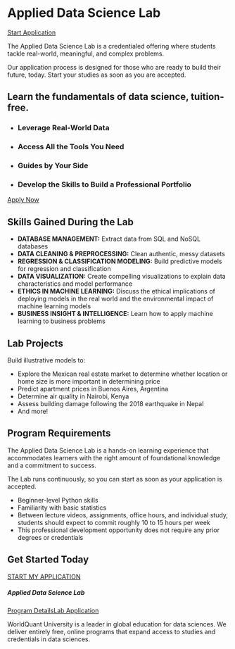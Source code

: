 # Applied Data Science Lab

[Start Application](https://learn.wqu.edu/signup)

The Applied Data Science Lab is a credentialed offering where students tackle real-world, meaningful, and complex problems.

Our application process is designed for those who are ready to build their future, today. Start your studies as soon as you are accepted.

## Learn the fundamentals of data science, tuition-free.

* ### Leverage Real-World Data
* ### Access All the Tools You Need
* ### Guides by Your Side
* ### Develop the Skills to Build a Professional Portfolio


[Apply Now](https://learn.wqu.edu/signup)

## Skills Gained During the Lab

* **DATABASE MANAGEMENT:** Extract data from SQL and NoSQL databases
* **DATA CLEANING & PREPROCESSING:** Clean authentic, messy datasets
* **REGRESSION & CLASSIFICATION MODELING:** Build predictive models for regression and classification
* **DATA VISUALIZATION:** Create compelling visualizations to explain data characteristics and model performance
* **ETHICS IN MACHINE LEARNING:** Discuss the ethical implications of deploying models in the real world and the environmental impact of machine learning models
* **BUSINESS INSIGHT & INTELLIGENCE:** Learn how to apply machine learning to business problems

## Lab Projects

Build illustrative models to:

- Explore the Mexican real estate market to determine whether location or home size is more important in determining price
- Predict apartment prices in Buenos Aires, Argentina
- Determine air quality in Nairobi, Kenya
- Assess building damage following the 2018 earthquake in Nepal
- And more!


## Program Requirements

The Applied Data Science Lab is a hands-on learning experience that accommodates learners with the right amount of foundational knowledge and a commitment to success.

The Lab runs continuously, so you can start as soon as your application is accepted.

- Beginner-level Python skills
- Familiarity with basic statistics
- Between lecture videos, assignments, office hours, and individual study, students should expect to commit roughly 10 to 15 hours per week
- This professional development opportunity does not require any prior degrees or credentials


## Get Started Today

[START MY APPLICATION](https://learn.wqu.edu/signup)

##### Applied Data Science Lab

[Program Details](https://www.wqu.edu/programs/applied-ds-lab)[Lab Application](https://learn.wqu.edu/signup)

WorldQuant University is a leader in global education for data sciences. We deliver entirely free, online programs that expand access to studies and credentials in data sciences.

